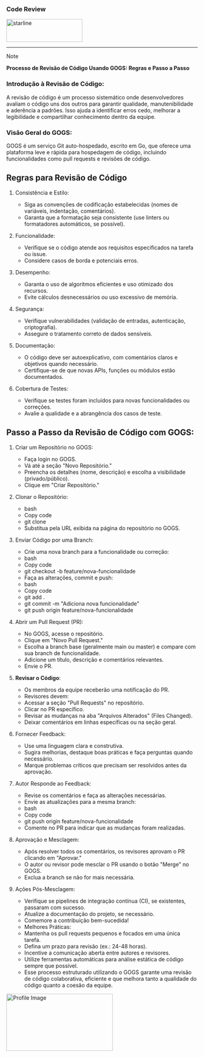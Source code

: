 
### Code Review
<span style="display: flex; align-items: center;"> 
  <a href="https://sebraepr.com.br">
    <img src="https://firebasestorage.googleapis.com/v0/b/natureatoz-5286d.appspot.com/o/images%2Fstars.png?alt=media"     
        alt="starline" width="200" height="60">
 </a>
</span>
 
---

> [!NOTE]
> **Processo de Revisão de Código Usando GOGS: Regras e Passo a Passo**
 
### Introdução à Revisão de Código:
A revisão de código é um processo sistemático onde desenvolvedores avaliam o código uns dos outros para garantir qualidade, manutenibilidade e aderência a padrões. Isso ajuda a identificar erros cedo, melhorar a legibilidade e compartilhar conhecimento dentro da equipe.

### Visão Geral do GOGS:
GOGS é um serviço Git auto-hospedado, escrito em Go, que oferece uma plataforma leve e rápida para hospedagem de código, incluindo funcionalidades como pull requests e revisões de código.

## Regras para Revisão de Código

1. Consistência e Estilo:
    * Siga as convenções de codificação estabelecidas (nomes de variáveis, indentação, comentários).
    * Garanta que a formatação seja consistente (use linters ou formatadores automáticos, se possível).

2. Funcionalidade:
    * Verifique se o código atende aos requisitos especificados na tarefa ou issue.
    * Considere casos de borda e potenciais erros.


3. Desempenho:
    * Garanta o uso de algoritmos eficientes e uso otimizado dos recursos.
    * Evite cálculos desnecessários ou uso excessivo de memória.

4. Segurança:
    * Verifique vulnerabilidades (validação de entradas, autenticação, criptografia).
    * Assegure o tratamento correto de dados sensíveis.

5. Documentação:
    * O código deve ser autoexplicativo, com comentários claros e objetivos quando necessário.
    * Certifique-se de que novas APIs, funções ou módulos estão documentados.

6. Cobertura de Testes:
    * Verifique se testes foram incluídos para novas funcionalidades ou correções.
    * Avalie a qualidade e a abrangência dos casos de teste.
  
  
## Passo a Passo da Revisão de Código com GOGS:
1. Criar um Repositório no GOGS:
    * Faça login no GOGS.
    * Vá até a seção "Novo Repositório."
    * Preencha os detalhes (nome, descrição) e escolha a visibilidade (privado/público).
    * Clique em "Criar Repositório."
      
2. Clonar o Repositório:
    * bash
    * Copy code
    * git clone <url-do-repositorio>
    * Substitua <url-do-repositorio> pela URL exibida na página do repositório no GOGS.
      
3. Enviar Código por uma Branch:
    * Crie uma nova branch para a funcionalidade ou correção:
    * bash
    * Copy code
    * git checkout -b feature/nova-funcionalidade
    * Faça as alterações, commit e push:
    * bash
    * Copy code
    * git add .
    * git commit -m "Adiciona nova funcionalidade"
    * git push origin feature/nova-funcionalidade
      
4. Abrir um Pull Request (PR):
    * No GOGS, acesse o repositório.
    * Clique em "Novo Pull Request."
    * Escolha a branch base (geralmente main ou master) e compare com sua branch de funcionalidade.
    * Adicione um título, descrição e comentários relevantes.
    * Envie o PR.
      
5. **Revisar o Código**:
    * Os membros da equipe receberão uma notificação do PR.
    * Revisores devem:
    * Acessar a seção "Pull Requests" no repositório.
    * Clicar no PR específico.
    * Revisar as mudanças na aba "Arquivos Alterados" (Files Changed).
    * Deixar comentários em linhas específicas ou na seção geral.
      
6. Fornecer Feedback:
    * Use uma linguagem clara e construtiva.
    * Sugira melhorias, destaque boas práticas e faça perguntas quando necessário.
    * Marque problemas críticos que precisam ser resolvidos antes da aprovação.
      
7. Autor Responde ao Feedback:
    * Revise os comentários e faça as alterações necessárias.
    * Envie as atualizações para a mesma branch:
    * bash
    * Copy code
    * git push origin feature/nova-funcionalidade
    * Comente no PR para indicar que as mudanças foram realizadas.
      
8. Aprovação e Mesclagem:
    * Após resolver todos os comentários, os revisores aprovam o PR clicando em "Aprovar."
    * O autor ou revisor pode mesclar o PR usando o botão "Merge" no GOGS.
    * Exclua a branch se não for mais necessária.
      
9. Ações Pós-Mesclagem:
    * Verifique se pipelines de integração contínua (CI), se existentes, passaram com sucesso.
    * Atualize a documentação do projeto, se necessário.
    * Comemore a contribuição bem-sucedida!
    * Melhores Práticas:
    * Mantenha os pull requests pequenos e focados em uma única tarefa.
    * Defina um prazo para revisão (ex.: 24-48 horas).
    * Incentive a comunicação aberta entre autores e revisores.
    * Utilize ferramentas automáticas para análise estática de código sempre que possível.
    * Esse processo estruturado utilizando o GOGS garante uma revisão de código colaborativa, eficiente e que melhora tanto a qualidade do código quanto a coesão da equipe.
 
<img src="https://transparencia.sebrae.com.br/static/media/slogo-azul.97b61ad7.png" alt="Profile Image" width="280" height="150">
